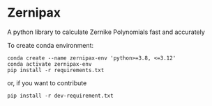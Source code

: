 # Zernipax
A python library to calculate Zernike Polynomials fast and accurately


To create conda environment:
```
conda create --name zernipax-env 'python>=3.8, <=3.12'
conda activate zernipax-env
pip install -r requirements.txt
```

or, if you want to contribute
```
pip install -r dev-requirement.txt
```
